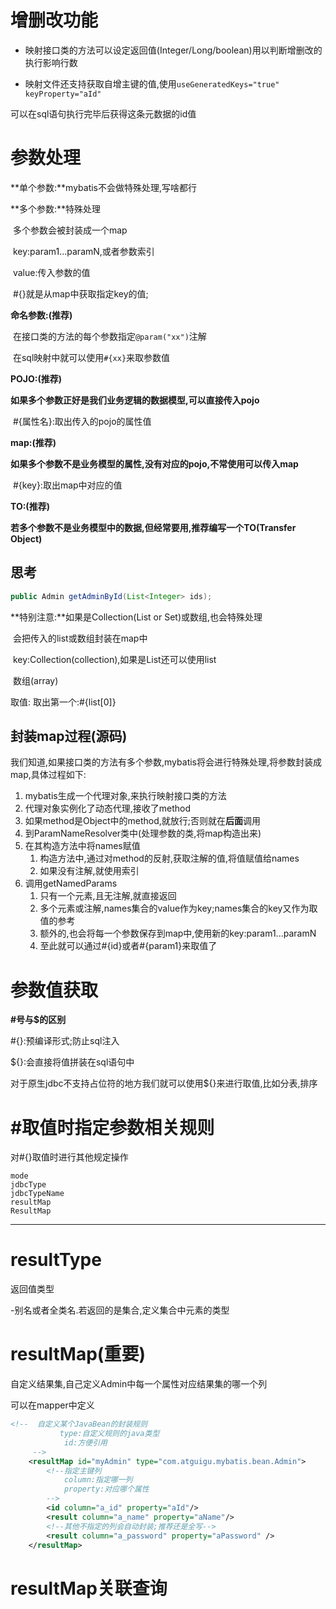 # 增删改功能

* 映射接口类的方法可以设定返回值(Integer/Long/boolean)用以判断增删改的执行影响行数

* 映射文件还支持获取自增主键的值,使用`useGeneratedKeys="true" keyProperty="aId"`

可以在sql语句执行完毕后获得这条元数据的id值

# 参数处理

**单个参数:**mybatis不会做特殊处理,写啥都行

**多个参数:**特殊处理

​		多个参数会被封装成一个map

​		key:param1...paramN,或者参数索引

​		value:传入参数的值

​		#{}就是从map中获取指定key的值;

**命名参数:(推荐)**

​		在接口类的方法的每个参数指定`@param("xx")`注解

​		在sql映射中就可以使用`#{xx}`来取参数值

**POJO:(推荐)**

**如果多个参数正好是我们业务逻辑的数据模型,可以直接传入pojo**

​		#{属性名}:取出传入的pojo的属性值

**map:(推荐)**

**如果多个参数不是业务模型的属性,没有对应的pojo,不常使用可以传入map**

​		#{key}:取出map中对应的值

**TO:(推荐)**

**若多个参数不是业务模型中的数据,但经常要用,推荐编写一个TO(Transfer Object)**

## 思考

```java
public Admin getAdminById(List<Integer> ids);
```

**特别注意:**如果是Collection(List or Set)或数组,也会特殊处理

​		会把传入的list或数组封装在map中

​		key:Collection(collection),如果是List还可以使用list

​				数组(array)

取值: 取出第一个:#{list[0]}

## 封装map过程(源码)

我们知道,如果接口类的方法有多个参数,mybatis将会进行特殊处理,将参数封装成map,具体过程如下:

1. mybatis生成一个代理对象,来执行映射接口类的方法
2. 代理对象实例化了动态代理,接收了method
3. 如果method是Object中的method,就放行;否则就在**后面**调用
4. 到ParamNameResolver类中(处理参数的类,将map构造出来)
5. 在其构造方法中将names赋值
   1. 构造方法中,通过对method的反射,获取注解的值,将值赋值给names
   2. 如果没有注解,就使用索引
6. 调用getNamedParams
   1. 只有一个元素,且无注解,就直接返回
   2. 多个元素或注解,names集合的value作为key;names集合的key又作为取值的参考
   3. 额外的,也会将每一个参数保存到map中,使用新的key:param1...paramN
   4. 至此就可以通过#{id}或者#{param1}来取值了

# 参数值获取

**#号与$的区别**

#{}:预编译形式;防止sql注入

${}:会直接将值拼装在sql语句中

对于原生jdbc不支持占位符的地方我们就可以使用${}来进行取值,比如分表,排序

# #取值时指定参数相关规则

对#{}取值时进行其他规定操作

```
mode
jdbcType
jdbcTypeName
resultMap
ResultMap
```

---

# resultType

返回值类型

-别名或者全类名.若返回的是集合,定义集合中元素的类型

# resultMap(重要)

自定义结果集,自己定义Admin中每一个属性对应结果集的哪一个列

可以在mapper中定义

```xml
<!--  自定义某个JavaBean的封装规则
           type:自定义规则的java类型
            id:方便引用
     -->
    <resultMap id="myAdmin" type="com.atguigu.mybatis.bean.Admin">
        <!--指定主键列
            column:指定哪一列
            property:对应哪个属性
        -->
        <id column="a_id" property="aId"/>
        <result column="a_name" property="aName"/>
        <!--其他不指定的列会自动封装;推荐还是全写-->
        <result column="a_password" property="aPassword" />
    </resultMap>
```

# resultMap关联查询

